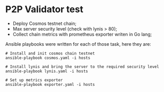 # P2P Validator test

* Deploy Cosmos testnet chain;
* Max server security level (check with lynis > 80);
* Collect chain metrics with prometheus exporter writen in Go lang;

Ansible playbooks were written for each of those task, here they are:
```
# Install and init cosmos chain testnet
ansible-playbook cosmos.yaml -i hosts

# Install lynis and bring the server to the required security level
ansible-playbook lynis.yaml -i hosts

# Set up metrics exporter
ansible-playbook exporter.yaml -i hosts
```
